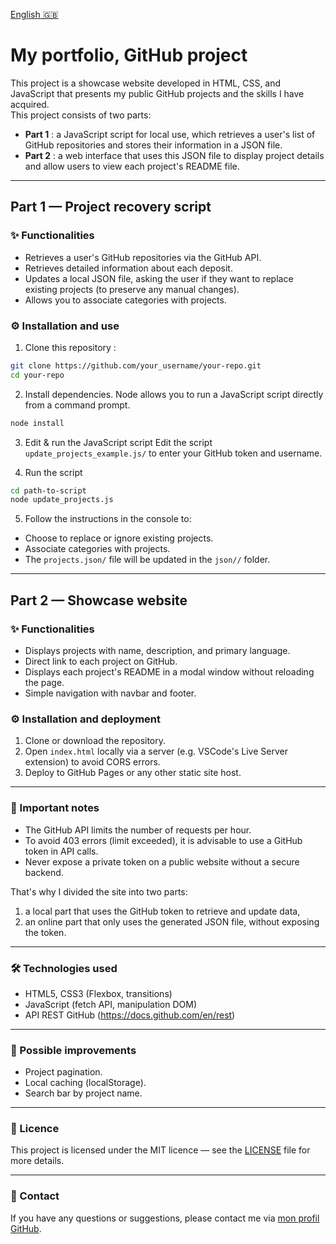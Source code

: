 [English 🇬🇧](README.md)

# My portfolio, GitHub project

This project is a showcase website developed in HTML, CSS, and JavaScript that presents my public GitHub projects and the skills I have acquired.  
This project consists of two parts:

- **Part 1** : a JavaScript script for local use, which retrieves a user's list of GitHub repositories and stores their information in a JSON file.
- **Part 2** : a web interface that uses this JSON file to display project details and allow users to view each project's README file.

---

## Part 1 — Project recovery script

### ✨ Functionalities

- Retrieves a user's GitHub repositories via the GitHub API.
- Retrieves detailed information about each deposit.
- Updates a local JSON file, asking the user if they want to replace existing projects (to preserve any manual changes).
- Allows you to associate categories with projects.

### ⚙️ Installation and use

1. Clone this repository :

```bash
git clone https://github.com/your_username/your-repo.git
cd your-repo
```

2. Install dependencies. Node allows you to run a JavaScript script directly from a command prompt.

```bash
node install
```

3. Edit & run the JavaScript script
Edit the script `update_projects_example.js/` to enter your GitHub token and username.

4. Run the script
```bash
cd path-to-script
node update_projects.js
```
5. Follow the instructions in the console to:
- Choose to replace or ignore existing projects.
- Associate categories with projects.
- The `projects.json/` file will be updated in the `json//` folder.

---

## Part 2 — Showcase website

### ✨ Functionalities
- Displays projects with name, description, and primary language.
- Direct link to each project on GitHub.
- Displays each project's README in a modal window without reloading the page.
- Simple navigation with navbar and footer.

### ⚙️ Installation and deployment

1. Clone or download the repository.
2. Open `index.html` locally via a server (e.g. VSCode's Live Server extension) to avoid CORS errors.
3. Deploy to GitHub Pages or any other static site host.

---

### 💬 Important notes

- The GitHub API limits the number of requests per hour.
- To avoid 403 errors (limit exceeded), it is advisable to use a GitHub token in API calls.
- Never expose a private token on a public website without a secure backend.
  
That's why I divided the site into two parts:
1. a local part that uses the GitHub token to retrieve and update data,
2. an online part that only uses the generated JSON file, without exposing the token.

---

### 🛠️ Technologies used

- HTML5, CSS3 (Flexbox, transitions)
- JavaScript (fetch API, manipulation DOM)
- API REST GitHub (https://docs.github.com/en/rest)

---

### 🔩 Possible improvements

- Project pagination.
- Local caching (localStorage).
- Search bar by project name.

---

### 🪪 Licence

This project is licensed under the MIT licence — see the [LICENSE](LICENSE) file for more details.

---

### 📧 Contact

If you have any questions or suggestions, please contact me via [mon profil GitHub](https://github.com/qhzmn).

